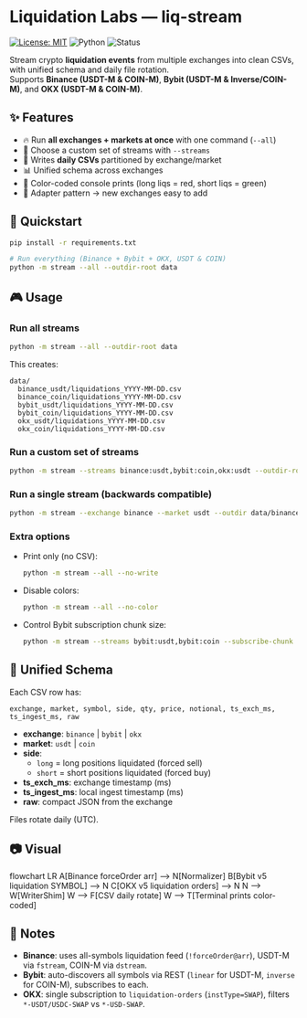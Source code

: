 # Liquidation Labs — liq-stream

[![License: MIT](https://img.shields.io/badge/License-MIT-green.svg)](LICENSE)
![Python](https://img.shields.io/badge/python-3.10%2B-blue)
![Status](https://img.shields.io/badge/status-beta-green)

Stream crypto **liquidation events** from multiple exchanges into clean CSVs, with unified schema and daily file rotation.  
Supports **Binance (USDT-M & COIN-M)**, **Bybit (USDT-M & Inverse/COIN-M)**, and **OKX (USDT-M & COIN-M)**.

## ✨ Features

- 🔥 Run **all exchanges + markets at once** with one command (`--all`)
- 🎯 Choose a custom set of streams with `--streams`
- 💾 Writes **daily CSVs** partitioned by exchange/market
- 📊 Unified schema across exchanges
- 🎨 Color-coded console prints (long liqs = red, short liqs = green)
- 🔌 Adapter pattern → new exchanges easy to add

## 🚀 Quickstart

```bash
pip install -r requirements.txt

# Run everything (Binance + Bybit + OKX, USDT & COIN)
python -m stream --all --outdir-root data
```

## 🎮 Usage

### Run all streams

```bash
python -m stream --all --outdir-root data
```

This creates:

```
data/
  binance_usdt/liquidations_YYYY-MM-DD.csv
  binance_coin/liquidations_YYYY-MM-DD.csv
  bybit_usdt/liquidations_YYYY-MM-DD.csv
  bybit_coin/liquidations_YYYY-MM-DD.csv
  okx_usdt/liquidations_YYYY-MM-DD.csv
  okx_coin/liquidations_YYYY-MM-DD.csv
```

### Run a custom set of streams

```bash
python -m stream --streams binance:usdt,bybit:coin,okx:usdt --outdir-root data
```

### Run a single stream (backwards compatible)

```bash
python -m stream --exchange binance --market usdt --outdir data/binance_usdt
```

### Extra options

- Print only (no CSV):

  ```bash
  python -m stream --all --no-write
  ```

- Disable colors:

  ```bash
  python -m stream --all --no-color
  ```

- Control Bybit subscription chunk size:

  ```bash
  python -m stream --streams bybit:usdt,bybit:coin --subscribe-chunk 50
  ```

## 📁 Unified Schema

Each CSV row has:

```
exchange, market, symbol, side, qty, price, notional, ts_exch_ms, ts_ingest_ms, raw
```

- **exchange**: `binance` | `bybit` | `okx`  
- **market**: `usdt` | `coin`  
- **side**:  
  - `long` = long positions liquidated (forced sell)  
  - `short` = short positions liquidated (forced buy)  
- **ts_exch_ms**: exchange timestamp (ms)  
- **ts_ingest_ms**: local ingest timestamp (ms)  
- **raw**: compact JSON from the exchange  

Files rotate daily (UTC).

## 📷 Visual

flowchart LR
  A[Binance forceOrder arr] --> N[Normalizer]
  B[Bybit v5 liquidation SYMBOL] --> N
  C[OKX v5 liquidation orders] --> N
  N --> W[WriterShim]
  W --> F[CSV daily rotate]
  W --> T[Terminal prints color-coded]


## 📌 Notes

- **Binance**: uses all-symbols liquidation feed (`!forceOrder@arr`), USDT-M via `fstream`, COIN-M via `dstream`.  
- **Bybit**: auto-discovers all symbols via REST (`linear` for USDT-M, `inverse` for COIN-M), subscribes to each.  
- **OKX**: single subscription to `liquidation-orders` (`instType=SWAP`), filters `*-USDT/USDC-SWAP` vs `*-USD-SWAP`.
